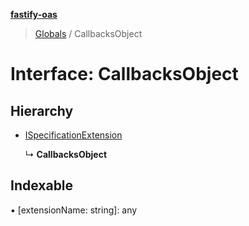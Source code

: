 **[fastify-oas](../README.md)**

> [Globals](../README.md) / CallbacksObject

# Interface: CallbacksObject

## Hierarchy

* [ISpecificationExtension](ispecificationextension.md)

  ↳ **CallbacksObject**

## Indexable

▪ [extensionName: string]: any
